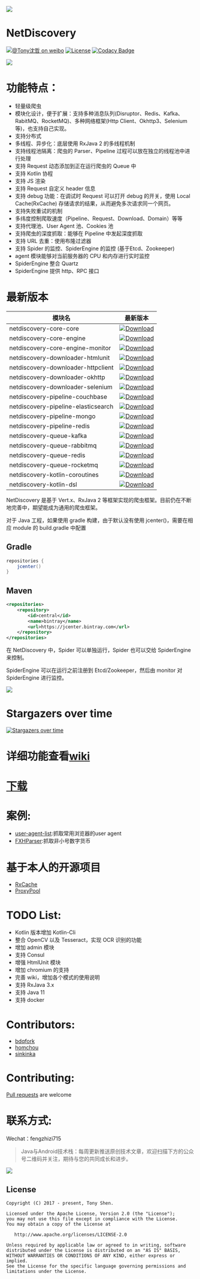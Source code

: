 ![](images/logo.png)
# NetDiscovery

[![@Tony沈哲 on weibo](https://img.shields.io/badge/weibo-%40Tony%E6%B2%88%E5%93%B2-blue.svg)](http://www.weibo.com/fengzhizi715)
[![License](https://img.shields.io/badge/license-Apache%202-lightgrey.svg)](https://www.apache.org/licenses/LICENSE-2.0.html)
[![Codacy Badge](https://api.codacy.com/project/badge/Grade/703e0ba9760b4affaf39188dbbdd2811)](https://app.codacy.com/app/fengzhizi715/NetDiscovery?utm_source=github.com&utm_medium=referral&utm_content=fengzhizi715/NetDiscovery&utm_campaign=Badge_Grade_Dashboard)

![](https://github.com/fengzhizi715/NetDiscovery/blob/master/images/launch.png)

# 功能特点：

* 轻量级爬虫
* 模块化设计，便于扩展：支持多种消息队列(Disruptor、Redis、Kafka、RabitMQ、RocketMQ)、多种网络框架(Http Client、Okhttp3、Selenium等)，也支持自己实现。
* 支持分布式
* 多线程、异步化：底层使用 RxJava 2 的多线程机制
* 支持线程池隔离：爬虫的 Parser、Pipeline 过程可以放在独立的线程池中进行处理
* 支持 Request 动态添加到正在运行爬虫的 Queue 中
* 支持 Kotlin 协程
* 支持 JS 渲染
* 支持 Request 自定义 header 信息
* 支持 debug 功能：在调试时 Request 可以打开 debug 的开关，使用 Local Cache(RxCache) 存储请求的结果，从而避免多次请求同一个网页。
* 支持失败重试的机制
* 多纬度控制爬取速度（Pipeline、Request、Download、Domain）等等
* 支持代理池、User Agent 池、Cookies 池
* 支持爬虫的深度抓取：能够在 Pipeline 中发起深度抓取
* 支持 URL 去重：使用布隆过滤器
* 支持 Spider 的监控、SpiderEngine 的监控 (基于Etcd、Zookeeper)
* agent 模块能够对当前服务器的 CPU 和内存进行实时监控
* SpiderEngine 整合 Quartz
* SpiderEngine 提供 http、RPC 接口


# 最新版本

模块名|最新版本|
---|:-------------:
netdiscovery-core-core|[ ![Download](https://api.bintray.com/packages/fengzhizi715/maven/netdiscovery-core-core/images/download.svg) ](https://bintray.com/fengzhizi715/maven/netdiscovery-core-core/_latestVersion)
netdiscovery-core-engine|[ ![Download](https://api.bintray.com/packages/fengzhizi715/maven/netdiscovery-core-engine/images/download.svg) ](https://bintray.com/fengzhizi715/maven/netdiscovery-core-engine/_latestVersion)
netdiscovery-core-engine-monitor|[ ![Download](https://api.bintray.com/packages/fengzhizi715/maven/netdiscovery-core-engine-monitor/images/download.svg) ](https://bintray.com/fengzhizi715/maven/netdiscovery-core-engine-monitor/_latestVersion)
netdiscovery-downloader-htmlunit|[ ![Download](https://api.bintray.com/packages/fengzhizi715/maven/netdiscovery-downloader-htmlunit/images/download.svg) ](https://bintray.com/fengzhizi715/maven/netdiscovery-downloader-htmlunit/_latestVersion)
netdiscovery-downloader-httpclient|[ ![Download](https://api.bintray.com/packages/fengzhizi715/maven/netdiscovery-downloader-httpclient/images/download.svg) ](https://bintray.com/fengzhizi715/maven/netdiscovery-downloader-httpclient/_latestVersion)
netdiscovery-downloader-okhttp|[ ![Download](https://api.bintray.com/packages/fengzhizi715/maven/netdiscovery-downloader-okhttp/images/download.svg) ](https://bintray.com/fengzhizi715/maven/netdiscovery-downloader-okhttp/_latestVersion)
netdiscovery-downloader-selenium|[ ![Download](https://api.bintray.com/packages/fengzhizi715/maven/netdiscovery-downloader-selenium/images/download.svg) ](https://bintray.com/fengzhizi715/maven/netdiscovery-downloader-selenium/_latestVersion)
netdiscovery-pipeline-couchbase|[ ![Download](https://api.bintray.com/packages/fengzhizi715/maven/netdiscovery-pipeline-couchbase/images/download.svg) ](https://bintray.com/fengzhizi715/maven/netdiscovery-pipeline-couchbase/_latestVersion)
netdiscovery-pipeline-elasticsearch|[ ![Download](https://api.bintray.com/packages/fengzhizi715/maven/netdiscovery-pipeline-elasticsearch/images/download.svg) ](https://bintray.com/fengzhizi715/maven/netdiscovery-pipeline-elasticsearch/_latestVersion)
netdiscovery-pipeline-mongo|[ ![Download](https://api.bintray.com/packages/fengzhizi715/maven/netdiscovery-pipeline-mongo/images/download.svg) ](https://bintray.com/fengzhizi715/maven/netdiscovery-pipeline-mongo/_latestVersion)
netdiscovery-pipeline-redis|[ ![Download](https://api.bintray.com/packages/fengzhizi715/maven/netdiscovery-pipeline-redis/images/download.svg) ](https://bintray.com/fengzhizi715/maven/netdiscovery-pipeline-redis/_latestVersion)
netdiscovery-queue-kafka|[ ![Download](https://api.bintray.com/packages/fengzhizi715/maven/netdiscovery-queue-kafka/images/download.svg) ](https://bintray.com/fengzhizi715/maven/netdiscovery-queue-kafka/_latestVersion)
netdiscovery-queue-rabbitmq|[ ![Download](https://api.bintray.com/packages/fengzhizi715/maven/netdiscovery-queue-rabbitmq/images/download.svg) ](https://bintray.com/fengzhizi715/maven/netdiscovery-queue-rabbitmq/_latestVersion)
netdiscovery-queue-redis|[ ![Download](https://api.bintray.com/packages/fengzhizi715/maven/netdiscovery-queue-redis/images/download.svg) ](https://bintray.com/fengzhizi715/maven/netdiscovery-queue-redis/_latestVersion)
netdiscovery-queue-rocketmq|[ ![Download](https://api.bintray.com/packages/fengzhizi715/maven/netdiscovery-queue-rocketmq/images/download.svg) ](https://bintray.com/fengzhizi715/maven/netdiscovery-queue-rocketmq/_latestVersion)
netdiscovery-kotlin-coroutines|[ ![Download](https://api.bintray.com/packages/fengzhizi715/maven/netdiscovery-kotlin-coroutines/images/download.svg) ](https://bintray.com/fengzhizi715/maven/netdiscovery-kotlin-coroutines/_latestVersion)
netdiscovery-kotlin-dsl|[ ![Download](https://api.bintray.com/packages/fengzhizi715/maven/netdiscovery-kotlin-coroutines/images/download.svg) ](https://bintray.com/fengzhizi715/maven/netdiscovery-kotlin-coroutines/_latestVersion)

NetDiscovery 是基于 Vert.x、RxJava 2 等框架实现的爬虫框架。目前仍在不断地完善中，期望能成为通用的爬虫框架。

对于 Java 工程，如果使用 gradle 构建，由于默认没有使用 jcenter()，需要在相应 module 的 build.gradle 中配置

## Gradle

```groovy
repositories {
    jcenter()
}
```

## Maven

```xml
<repositories>
    <repository>
        <id>central</id>
        <name>bintray</name>
        <url>https://jcenter.bintray.com</url>
    </repository>
</repositories>
```

在 NetDiscovery 中，Spider 可以单独运行，Spider 也可以交给 SpiderEngine 来控制。

SpiderEngine 可以在运行之前注册到 Etcd/Zookeeper，然后由 monitor 对 SpiderEngine 进行监控。

![](https://github.com/fengzhizi715/NetDiscovery/blob/master/images/SpiderEngine+Etcd_ZK.png)



# Stargazers over time

[![Stargazers over time](https://starchart.cc/fengzhizi715/NetDiscovery.svg)](https://starchart.cc/fengzhizi715/NetDiscovery)



# 详细功能查看[wiki](https://github.com/fengzhizi715/NetDiscovery/wiki)

# [下载](https://github.com/fengzhizi715/NetDiscovery/blob/master/Download.md)

# 案例:

* [user-agent-list](https://github.com/fengzhizi715/user-agent-list):抓取常用浏览器的user agent
* [FXHParser](https://github.com/fengzhizi715/FXHParser):抓取非小号数字货币

# 基于本人的开源项目

* [RxCache](https://github.com/fengzhizi715/RxCache)
* [ProxyPool](https://github.com/fengzhizi715/ProxyPool)


# TODO List:

* Kotlin 版本增加 Kotlin-Cli
* 整合 OpenCV 以及 Tesseract，实现 OCR 识别的功能
* 增加 admin 模块
* 支持 Consul
* 增强 HtmlUnit 模块
* 增加 chromium 的支持
* 完善 wiki，增加各个模式的使用说明
* 支持 RxJava 3.x 
* 支持 Java 11
* 支持 docker


# Contributors:

* [bdqfork](https://github.com/bdqfork)
* [homchou](https://github.com/homchou)
* [sinkinka](https://github.com/sinkinka)


# Contributing:

[Pull requests](https://help.github.com/categories/collaborating-with-issues-and-pull-requests/) are welcome


# 联系方式:

Wechat：fengzhizi715

> Java与Android技术栈：每周更新推送原创技术文章，欢迎扫描下方的公众号二维码并关注，期待与您的共同成长和进步。

![](https://github.com/fengzhizi715/NetDiscovery/blob/master/images/gzh.jpeg)


License
-------

    Copyright (C) 2017 - present, Tony Shen.

    Licensed under the Apache License, Version 2.0 (the "License");
    you may not use this file except in compliance with the License.
    You may obtain a copy of the License at

       http://www.apache.org/licenses/LICENSE-2.0

    Unless required by applicable law or agreed to in writing, software
    distributed under the License is distributed on an "AS IS" BASIS,
    WITHOUT WARRANTIES OR CONDITIONS OF ANY KIND, either express or implied.
    See the License for the specific language governing permissions and
    limitations under the License.


